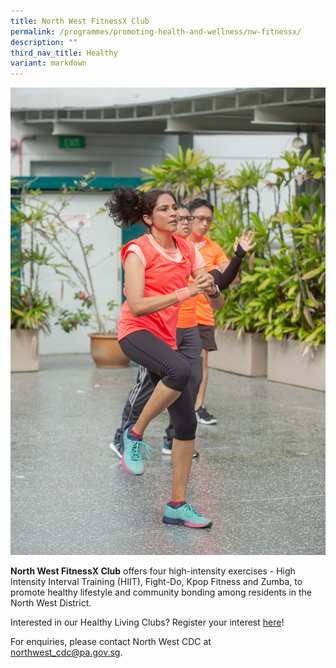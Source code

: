 ```yaml
---
title: North West FitnessX Club
permalink: /programmes/promoting-health-and-wellness/nw-fitnessx/
description: ""
third_nav_title: Healthy
variant: markdown
---
```

![](/images/Launch%201.jpg)

**North West FitnessX Club** offers four high-intensity exercises - High Intensity Interval Training (HIIT), Fight-Do, Kpop Fitness and Zumba, to promote healthy lifestyle and community bonding among residents in the North West District.

Interested in our Healthy Living Clubs? Register your interest [here](https://go.gov.sg/hlclub-interestform)!

 For enquiries, please contact North West CDC at [northwest\_cdc@pa.gov.sg](mailto:northwest_cdc@pa.gov.sg).